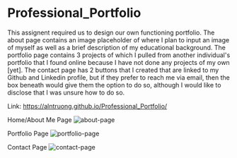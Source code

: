 # Professional_Portfolio
This assignent required us to design our own functioning portfolio. The about page contains an image placeholder of where I plan to input an image of myself as well as a brief description of my educational background. The portfolio page contains 3 projects of which I pulled from another individual's portfolio that I found online because I have not done any projects of my own [yet]. The contact page has 2 buttons that I created that are linked to my Github and Linkedin profile, but if they prefer to reach me via email, then the box beneath would give them the option to do so, although I would like to disclose that I was unsure how to do so.

Link: https://alntruong.github.io/Professional_Portfolio/

Home/About Me Page
![about-page](https://user-images.githubusercontent.com/88170746/144525167-63d60cba-d7b0-4ee6-a408-a3ae4d30ea5e.jpg)

Portfolio Page
![portfolio-page](https://user-images.githubusercontent.com/88170746/144525175-a32091a4-545a-4394-83bf-48b64daab8c6.jpg)

Contact Page
![contact-page](https://user-images.githubusercontent.com/88170746/144525172-7571be6b-dffa-48e5-aec4-747f253b395a.jpg)


